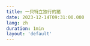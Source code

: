 ```yaml
---
title: 一只特立独行的猪
date: 2023-12-14T09:31:00.000
lang: zh
duration: 1min
layout: 'default'
---
```


<Title />

> 《一只特立独行的猪》王小波

张爱玲对这种生活了解得很透，小说写得很地道。但说句良心话，我不喜欢。 我总觉得小说可以写痛苦，写绝望，不能写让人心烦的事，理由很简单：看了以后不烦也要烦，烦了更要烦，而心烦这件事，正是多数中国人最大的苦难。
